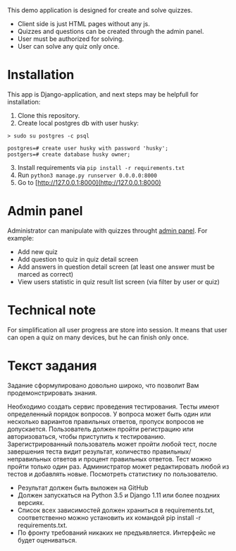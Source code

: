 This demo application is designed for create and solve quizzes. 

* Client side is just HTML pages without any js. 
* Quizzes and questions can be created through the admin panel. 
* User must be authorized for solving. 
* User can solve any quiz only once.

# Installation

This app is Django-application, and next steps may be helpfull for installation:

1. Clone this repository.
2. Create local postgres db with user husky:
```
> sudo su postgres -c psql

postgres=# create user husky with password 'husky';
postgers=# create database husky owner;
```
3. Install requirements via ```pip install -r requirements.txt```
4. Run ```python3 manage.py runserver 0.0.0.0:8000```
5. Go to [http://127.0.0.1:8000](http://127.0.0.1:8000)

# Admin panel

Administrator can manipulate with quizzes throught [admin panel](127.0.0.1:8000/admin/). For example:

* Add new quiz
* Add question to quiz in quiz detail screen
* Add answers in question detail screen (at least one answer must be marced as correct)
* View users statistic in quiz result list screen (via filter by user or quiz)

# Technical note

For simplification all user progress are store into session. It means that user can open a quiz on many devices, but he can finish only once.

# Текст задания

Задание сформулировано довольно широко, что позволит Вам продемонстрировать знания.

Необходимо создать сервис проведения тестирования. Тесты имеют определенный порядок вопросов. У вопроса может быть один или несколько вариантов правильных ответов, пропуск вопросов не допускается.
Пользователь должен пройти регистрацию или авторизоваться, чтобы приступить к тестированию. Зарегистрированный пользователь может пройти любой тест, после завершения теста видит результат, количество правильных/неправильных ответов и процент правильных ответов. Тест можно пройти только один раз.
Администратор может редактировать любой из тестов и добавлять новые. Посмотреть статистику по пользователю.

* Результат должен быть выложен на GitHub
* Должен запускаться на Python 3.5 и Django 1.11 или более поздних версиях.
* Список всех зависимостей должен храниться в requirements.txt, соответственно можно установить их командой pip install -r requirements.txt.
* По фронту требований никаких не предъявляется. Интерфейс не будет оцениваться.
